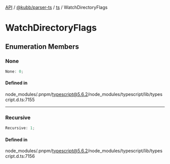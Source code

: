 [API](../../../../../packages.md) / [@kubb/parser-ts](../../../index.md) / [ts](../index.md) / WatchDirectoryFlags

# WatchDirectoryFlags

## Enumeration Members

### None

```ts
None: 0;
```

#### Defined in

node\_modules/.pnpm/typescript@5.6.2/node\_modules/typescript/lib/typescript.d.ts:7155

***

### Recursive

```ts
Recursive: 1;
```

#### Defined in

node\_modules/.pnpm/typescript@5.6.2/node\_modules/typescript/lib/typescript.d.ts:7156
